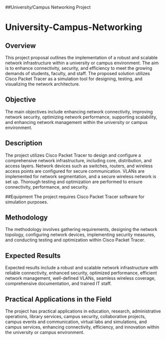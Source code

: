 ##University/Campus Networking Project
# University-Campus-Networking
## Overview
This project proposal outlines the implementation of a robust and scalable network infrastructure within a university or campus environment. The aim is to enhance connectivity, security, and efficiency to meet the growing demands of students, faculty, and staff. The proposed solution utilizes Cisco Packet Tracer as a simulation tool for designing, testing, and visualizing the network architecture.

## Objective
The main objectives include enhancing network connectivity, improving network security, optimizing network performance, supporting scalability, and enhancing network management within the university or campus environment.

## Description
The project utilizes Cisco Packet Tracer to design and configure a comprehensive network infrastructure, including core, distribution, and access layers. Network devices such as switches, routers, and wireless access points are configured for secure communication. VLANs are implemented for network segmentation, and a secure wireless network is set up. Thorough testing and optimization are performed to ensure connectivity, performance, and security.

##Equipment
The project requires Cisco Packet Tracer software for simulation purposes.

## Methodology
The methodology involves gathering requirements, designing the network topology, configuring network devices, implementing security measures, and conducting testing and optimization within Cisco Packet Tracer.

## Expected Results
Expected results include a robust and scalable network infrastructure with reliable connectivity, enhanced security, optimized performance, efficient network management, well-defined VLANs, seamless wireless coverage, comprehensive documentation, and trained IT staff.

## Practical Applications in the Field
The project has practical applications in education, research, administrative operations, library services, campus security, collaborative projects, campus events and communication, virtual labs and simulations, and campus services, enhancing connectivity, efficiency, and innovation within the university or campus environment.
